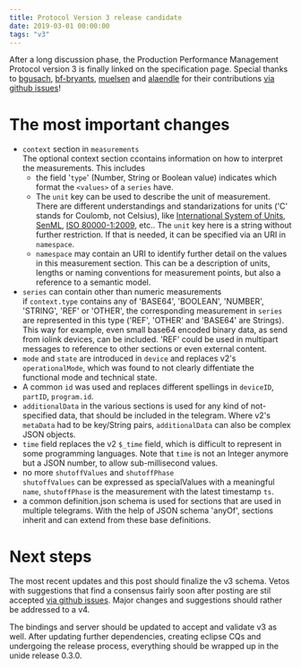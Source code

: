 ```yaml
---
title: Protocol Version 3 release candidate
date: 2019-03-01 00:00:00
tags: "v3"
---
```


After a long discussion phase, the Production Performance Management Protocol version 3 is finally linked on the specification page. Special thanks to [bgusach](https://github.com/bgusach), [bf-bryants](https://github.com/bf-bryants), [muelsen](https://github.com/muelsen) and [alaendle](https://github.com/alaendle) for their contributions [via github issues](https://github.com/eclipse/unide/issues)!
# The most important changes
* `context` section in `measurements`\
  The optional context section ccontains information on how to interpret the measurements. This includes
  * the field '`type`' (Number, String or Boolean value) indicates which format the `<values>` of a `series` have.
  * The `unit` key can be used to describe the unit of measurement. There are different understandings and standarizations for units ('C' stands for Coulomb, not Celsius), like [International System of Units](https://en.wikipedia.org/wiki/International_System_of_Units), [SenML](https://tools.ietf.org/html/draft-ietf-core-senml-14#section-12.1), [ISO 80000-1:2009](https://www.iso.org/obp/ui/#iso:std:iso:80000:-1:ed-1:v1:en), etc.. The `unit` key here is a string without further restriction. If that is needed, it can be specified via an URI in `namespace`.
  * `namespace` may contain an URI to identify further detail on the values in this measurement section. This can be a description of units, lengths or naming conventions for measurement points, but also a reference to a semantic model. 
* `series` can contain other than numeric measurements\
  if `context.type` contains any of 'BASE64', 'BOOLEAN', 'NUMBER', 'STRING', 'REF' or 'OTHER', the corresponding measurement in `series` are represented in this type ('REF', 'OTHER' and 'BASE64' are Strings). This way for example, even small base64 encoded binary data, as send from iolink devices, can be included. 'REF' could be used in multipart messages to reference to other sections or even external content.
* `mode` and `state` are introduced in `device` and replaces v2's `operationalMode`, which was found to not clearly diffentiate the functional mode and technical state.
* A common `id` was used and replaces different spellings in `deviceID`, `partID`, `program.id`.
* `additionalData` in the various sections is used for any kind of not-specified data, that should be included in the telegram. Where v2's `metaData` had to be key/String pairs, `additionalData` can also be complex JSON objects.
* `time` field replaces the v2 `$_time` field, which is difficult to represent in some programming languages. Note that `time` is not an Integer anymore but a JSON number, to allow sub-millisecond values.
* no more `shutoffValues` and `shutoffPhase`\
  `shutoffValues` can be expressed as specialValues with a meaningful `name`, `shutoffPhase` is the measurement with the latest timestamp `ts`.
* a common definition.json schema is used for sections that are used in multiple telegrams. With the help of JSON schema 'anyOf', sections inherit and can extend from these base definitions. 

# Next steps
The most recent updates and this post should finalize the v3 schema. Vetos with suggestions that find a consensus fairly soon after posting are stil accepted [via github issues](https://github.com/eclipse/unide/issues). Major changes and suggestions should rather be addressed to a v4.

The bindings and server should be updated to accept and validate v3 as well. After updating further dependencies, creating eclipse CQs and undergoing the release process, everything should be wrapped up in the unide release 0.3.0.